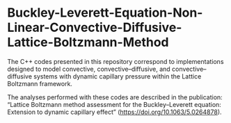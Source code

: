 # Buckley-Leverett-Equation-Non-Linear-Convective-Diffusive-Lattice-Boltzmann-Method

The C++ codes presented in this repository correspond to implementations designed to model convective, convective–diffusive, and convective–diffusive systems with dynamic capillary pressure within the Lattice Boltzmann framework.

The analyses performed with these codes are described in the publication: “Lattice Boltzmann method assessment for the Buckley–Leverett equation: Extension to dynamic capillary effect” (https://doi.org/10.1063/5.0264878).
